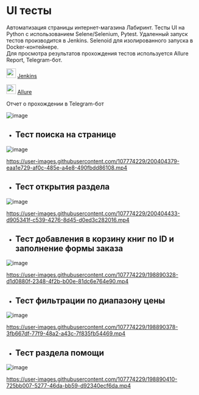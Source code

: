 # <h1>UI тесты</h1>

Автоматизация страницы интернет-магазина Лабиринт. Тесты UI на Python с использованием Selene/Selenium, Pytest. Удаленный запуск тестов производится в Jenkins. Selenoid для изолированного запуска в Docker-контейнере.  
Для просмотра результатов прохождения тестов используется Allure Report, Telegram-бот.  

<img src="https://user-images.githubusercontent.com/107774229/198146350-1c541de9-3ef0-429a-a9cb-96aae4444891.png" width="25"> <a href="https://jenkins.autotests.cloud/job/001_satrn8_lesson23_page_object/" target="_blank">Jenkins</a>

<img src="https://user-images.githubusercontent.com/107774229/198146647-42f39a19-07b2-4bde-b21a-b570aa703f09.svg" width="25"> <a href="https://jenkins.autotests.cloud/job/001_satrn8_lesson23_page_object/2/allure/" target="_blank">Allure</a>

Отчет о прохождении в Telegram-бот

![image](https://user-images.githubusercontent.com/107774229/198902968-603bb3ed-4d83-4612-984c-0d9644ccc457.png)


   * <h2>Тест поиска на странице</h2> 
  
![image](https://user-images.githubusercontent.com/107774229/200404682-89c1edfa-da64-4778-beba-f957dc0cf244.png)
  
https://user-images.githubusercontent.com/107774229/200404379-eaa1e729-af0c-485e-a4e8-490fbdd86108.mp4

   * <h2>Тест открытия раздела</h2>
  
![image](https://user-images.githubusercontent.com/107774229/200404757-9c8c750e-ac60-4c2a-8b81-55d600b0cef4.png)

https://user-images.githubusercontent.com/107774229/200404433-d905341f-c539-4276-8d45-d0ed3c282016.mp4

   * <h2>Тест добавления в корзину книг по ID и заполнение формы заказа</h2>
  
![image](https://user-images.githubusercontent.com/107774229/198890326-e67fbfe2-8096-485c-8d34-a4daf31849ab.png)

https://user-images.githubusercontent.com/107774229/198890328-d1d0880f-2348-4f2b-b00e-81dc6e764e90.mp4

   * <h2>Тест фильтрации по диапазону цены</h2>
  
![image](https://user-images.githubusercontent.com/107774229/198890366-0e3241d3-f2f5-4ab2-b4bd-a271bcee8852.png)

https://user-images.githubusercontent.com/107774229/198890378-3fb667df-77f9-48a2-a43c-7f835fb54469.mp4

   * <h2>Тест раздела помощи</h2>
  
![image](https://user-images.githubusercontent.com/107774229/198890406-2dbed7fd-c889-445f-af25-d832fc930356.png)

https://user-images.githubusercontent.com/107774229/198890410-725bb007-5277-46da-bb59-d92340ecf6da.mp4
